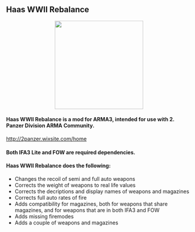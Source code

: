 ## Haas WWII Rebalance

<p align="center">
    <img src="https://github.com/Drofseh/Haas_WWII_Rebalance/blob/master/2PzDLogo.png" width="240">
</p>
<!---
<p align="center">
    <img src="https://c2.staticflickr.com/6/5524/30201576222_3b9546362d_o.png" width="960">
</p>
-->

#### Haas WWII Rebalance is a mod for ARMA3, intended for use with 2. Panzer Division ARMA Community.
http://2panzer.wixsite.com/home

#### Both IFA3 Lite and FOW are required dependencies.

#### Haas WWII Rebalance does the following:

* Changes the recoil of semi and full auto weapons
* Corrects the weight of weapons to real life values
* Corrects the decriptions and display names of weapons and magazines
* Corrects full auto rates of fire
* Adds compatibility for magazines, both for weapons that share magazines, and for weapons that are in both IFA3 and FOW
* Adds missing firemodes
* Adds a couple of weapons and magazines
